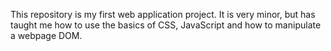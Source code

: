 This repository is my first web application project. It is very minor, but has taught me how to use the basics of CSS, JavaScript and how to manipulate a webpage DOM.

